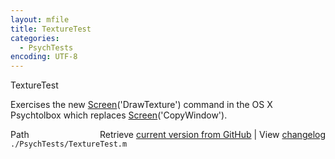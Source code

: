 ```yaml
---
layout: mfile
title: TextureTest
categories:
  - PsychTests
encoding: UTF-8
---
```


TextureTest

Exercises the new [Screen](/docs/Screen)\('DrawTexture'\) command in the OS X Psychtolbox
which replaces [Screen](/docs/Screen)\('CopyWindow'\).



<div class="code_header" style="text-align:right;">
  <span style="float:left;">Path&nbsp;&nbsp;</span> <span class="counter">Retrieve <a href=
  "https://raw.github.com/Psychtoolbox-3/Psychtoolbox-3/beta/./PsychTests/TextureTest.m">current version from GitHub</a> | View <a href=
  "https://github.com/Psychtoolbox-3/Psychtoolbox-3/commits/beta/./PsychTests/TextureTest.m">changelog</a></span>
</div>
<div class="code">
  <code>./PsychTests/TextureTest.m</code>
</div>

